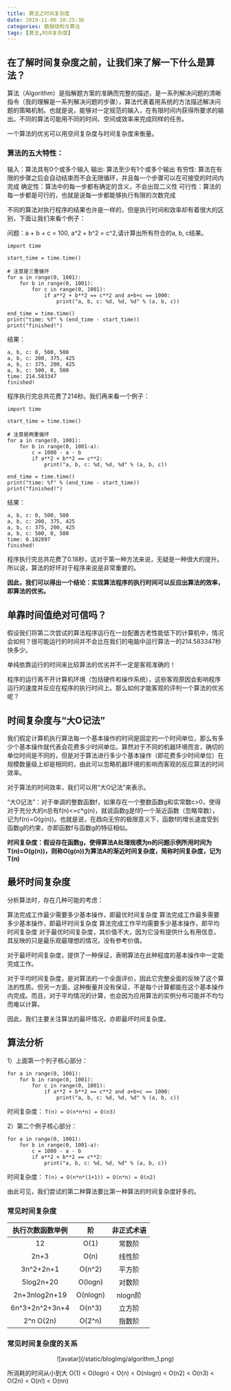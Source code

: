 ```yaml
---
title: 算法之时间复杂度
date: 2019-11-06 10:25:36
categories: 数据结构与算法
tags: [算法,时间复杂度]
---
```


## 在了解时间复杂度之前，让我们来了解一下什么是算法？
算法（Algorithm）是指解题方案的准确而完整的描述，是一系列解决问题的清晰指令（我的理解是一系列解决问题的步骤），算法代表着用系统的方法描述解决问题的策略机制。也就是说，能够对一定规范的输入，在有限时间内获得所要求的输出。不同的算法可能用不同的时间、空间或效率来完成同样的任务。

一个算法的优劣可以用空间复杂度与时间复杂度来衡量。

<!--more-->

### 算法的五大特性：
输入：算法具有0个或多个输入
输出: 算法至少有1个或多个输出
有穷性: 算法在有限的步骤之后会自动结束而不会无限循环，并且每一个步骤可以在可接受的时间内完成
确定性：算法中的每一步都有确定的含义，不会出现二义性
可行性：算法的每一步都是可行的，也就是说每一步都能够执行有限的次数完成
 

不同的算法对执行程序的结果也许是一样的，但是执行时间和效率却有着很大的区别，下面让我们来看个例子：

问题：a + b + c = 100, a^2  + b^2 = c^2,请计算出所有符合的a, b, c结果。
```
import time
 
start_time = time.time()
 
# 注意是三重循环
for a in range(0, 1001):
    for b in range(0, 1001):
        for c in range(0, 1001):
            if a**2 + b**2 == c**2 and a+b+c == 1000:
                print("a, b, c: %d, %d, %d" % (a, b, c))
 
end_time = time.time()
print("time: %f" % (end_time - start_time))
print("finished!")
```

结果：
```
a, b, c: 0, 500, 500
a, b, c: 200, 375, 425
a, b, c: 375, 200, 425
a, b, c: 500, 0, 500
time: 214.583347
finished!
```

程序执行完总共花费了214秒。我们再来看一个例子：
```
import time
 
start_time = time.time()
 
# 注意是两重循环
for a in range(0, 1001):
    for b in range(0, 1001-a):
        c = 1000 - a - b
        if a**2 + b**2 == c**2:
            print("a, b, c: %d, %d, %d" % (a, b, c))
 
end_time = time.time()
print("time: %f" % (end_time - start_time))
print("finished!")
```

结果：
```
a, b, c: 0, 500, 500
a, b, c: 200, 375, 425
a, b, c: 375, 200, 425
a, b, c: 500, 0, 500
time: 0.182897
finished!
```

程序执行完总共花费了0.18秒，这对于第一种方法来说，无疑是一种很大的提升。所以说，算法的好坏对于程序来说是非常重要的。

**因此，我们可以得出一个结论：实现算法程序的执行时间可以反应出算法的效率，即算法的优劣。**


## 单靠时间值绝对可信吗？
假设我们将第二次尝试的算法程序运行在一台配置古老性能低下的计算机中，情况会如何？很可能运行的时间并不会比在我们的电脑中运行算法一的214.583347秒快多少。

单纯依靠运行的时间来比较算法的优劣并不一定是客观准确的！

程序的运行离不开计算机环境（包括硬件和操作系统），这些客观原因会影响程序运行的速度并反应在程序的执行时间上。那么如何才能客观的评判一个算法的优劣呢？

 

## 时间复杂度与“大O记法”
我们假定计算机执行算法每一个基本操作的时间是固定的一个时间单位，那么有多少个基本操作就代表会花费多少时间单位。算然对于不同的机器环境而言，确切的单位时间是不同的，但是对于算法进行多少个基本操作（即花费多少时间单位）在规模数量级上却是相同的，由此可以忽略机器环境的影响而客观的反应算法的时间效率。

对于算法的时间效率，我们可以用“大O记法”来表示。

“大O记法”：对于单调的整数函数f，如果存在一个整数函数g和实常数c>0，使得对于充分大的n总有f(n)<=c*g(n)，就说函数g是f的一个渐近函数（忽略常数），记为f(n)=O(g(n))。也就是说，在趋向无穷的极限意义下，函数f的增长速度受到函数g的约束，亦即函数f与函数g的特征相似。


**时间复杂度：假设存在函数g，使得算法A处理规模为n的问题示例所用时间为T(n)=O(g(n))，则称O(g(n))为算法A的渐近时间复杂度，简称时间复杂度，记为T(n)**


## 最坏时间复杂度
分析算法时，存在几种可能的考虑：

算法完成工作最少需要多少基本操作，即最优时间复杂度
算法完成工作最多需要多少基本操作，即最坏时间复杂度
算法完成工作平均需要多少基本操作，即平均时间复杂度
对于最优时间复杂度，其价值不大，因为它没有提供什么有用信息，其反映的只是最乐观最理想的情况，没有参考价值。

对于最坏时间复杂度，提供了一种保证，表明算法在此种程度的基本操作中一定能完成工作。

对于平均时间复杂度，是对算法的一个全面评价，因此它完整全面的反映了这个算法的性质。但另一方面，这种衡量并没有保证，不是每个计算都能在这个基本操作内完成。而且，对于平均情况的计算，也会因为应用算法的实例分布可能并不均匀而难以计算。

因此，我们主要关注算法的最坏情况，亦即最坏时间复杂度。

 
## 算法分析
1）上面第一个列子核心部分：
```
for a in range(0, 1001):
    for b in range(0, 1001):
        for c in range(0, 1001):
            if a**2 + b**2 == c**2 and a+b+c == 1000:
                print("a, b, c: %d, %d, %d" % (a, b, c))
```
时间复杂度：
`T(n) = O(n*n*n) = O(n3)`

 

2）第二个例子核心部分：
```
for a in range(0, 1001):
    for b in range(0, 1001-a):
        c = 1000 - a - b
        if a**2 + b**2 == c**2:
            print("a, b, c: %d, %d, %d" % (a, b, c))
```
时间复杂度：
`T(n) = O(n*n*(1+1)) = O(n*n) = O(n2)`

由此可见，我们尝试的第二种算法要比第一种算法的时间复杂度好多的。
 

### 常见时间复杂度
执行次数函数举例 | 阶 | 非正式术语
:-: 			| :-: 		| :-:
12 				| O(1) 		| 常数阶
2n+3 			| O(n)		| 线性阶
3n^2+2n+1 		| O(n^2)	| 平方阶
5log2n+20 		| O(logn)	| 对数阶
2n+3nlog2n+19 	| O(nlogn)	| nlogn阶
6n^3+2n^2+3n+4 	| O(n^3)	| 立方阶
2^n	O(2n) 		| O(2^n)	| 指数阶



### 常见时间复杂度的关系
<center>![avatar](/static/blogImg/algorithm_1.png)</center>

所消耗的时间从小到大
O(1) < O(logn) < O(n) < O(nlogn) < O(n2) < O(n3) < O(2n) < O(n!) < O(nn)